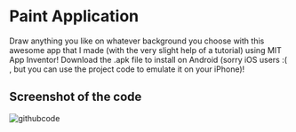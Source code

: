 # Paint Application
Draw anything you like on whatever background you choose with this awesome app that I made (with the very slight help of a tutorial) using MIT App Inventor! Download the .apk file to install on Android (sorry iOS users :( , but you can use the project code to emulate it on your iPhone)!

## Screenshot of the code

![githubcode](https://user-images.githubusercontent.com/68993968/162017405-497bd8d1-81c2-4f6a-8b45-33844fea0921.png)
